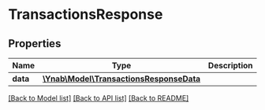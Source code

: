 # TransactionsResponse

## Properties
Name | Type | Description | Notes
------------ | ------------- | ------------- | -------------
**data** | [**\Ynab\Model\TransactionsResponseData**](TransactionsResponseData.md) |  | 

[[Back to Model list]](../README.md#documentation-for-models) [[Back to API list]](../README.md#documentation-for-api-endpoints) [[Back to README]](../README.md)


